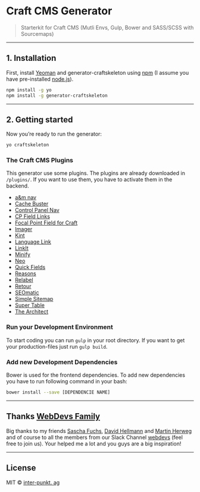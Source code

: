 # Craft CMS Generator
> Starterkit for Craft CMS (Mutli Envs, Gulp, Bower and SASS/SCSS with Sourcemaps)

***

## 1. Installation
First, install [Yeoman](http://yeoman.io) and generator-craftskeleton using [npm](https://www.npmjs.com/) (I assume you have pre-installed [node.js](https://nodejs.org/)).
```bash
npm install -g yo
npm install -g generator-craftskeleton
```

***

## 2. Getting started
Now you’re ready to run the generator:
```bash
yo craftskeleton
```

### The Craft CMS Plugins
This generator use some plugins. The plugins are already downloaded in `/plugins/`. If you want to use them, you have to activate them in the backend.

- [a&m nav](https://github.com/am-impact/amnav)
- [Cache Buster](https://github.com/focuslabllc/craftcms-cachebuster)
- [Control Panel Nav](https://github.com/engram-design/CPNav)
- [CP Field Links](https://github.com/mmikkel/CpFieldLinks-Craft)
- [Focal Point Field for Craft](https://github.com/aelvan/FocalPointField-Craft)
- [Imager](https://github.com/aelvan/Imager-Craft)
- [Kint](https://github.com/mildlygeeky/craft_kint)
- [Language Link](https://github.com/lindseydiloreto/craft-languagelink)
- [LinkIt](https://github.com/fruitstudios/LinkIt)
- [Minify](https://github.com/nystudio107/minify)
- [Neo](https://github.com/benjamminf/craft-neo)
- [Quick Fields](https://github.com/benjamminf/craft-quick-field)
- [Reasons](https://github.com/mmikkel/Reasons-Craft)
- [Relabel](https://github.com/benjamminf/craft-relabel)
- [Retour](https://github.com/nystudio107/retour)
- [SEOmatic](https://github.com/nystudio107/seomatic)
- [Simple Sitemap](https://github.com/xodigital/SimpleSitemap)
- [Super Table](https://github.com/engram-design/SuperTable)
- [The Architect](https://github.com/Pennebaker/craftcms-thearchitect)


### Run your Development Environment
To start coding you can run `gulp` in your root directory. If you want to get your production-files just run `gulp build`.

### Add new Development Dependencies
Bower is used for the frontend dependencies. To add new dependencies you have to run following command in your bash:
```bash
bower install --save [DEPENDENCIE NAME]
```

***
## Thanks [WebDevs Family](http://webdevs.xyz/)
Big thanks to my friends [Sascha Fuchs](https://github.com/gisu), [David Hellmann](https://github.com/davidhellmann) and [Martin Herweg](https://github.com/martinherweg) and of course to all the members from our Slack Channel [webdevs](http://webdevs.xyz/) (feel free to join us). Your helped me a lot and you guys are a big inspiration!

***
## License
MIT © [inter-punkt. ag](http://inter-punkt.ch/)
